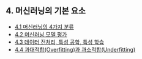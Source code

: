 ## 4. 머신러닝의 기본 요소

- [4.1 머신러닝의 4가지 분류](./4_1_four_branches_of_machine_learning.ipynb)
- [4.2 머신러닝 모델 평가](./4_2_evaluating_machine_learning_models.ipynb)
- [4.3 데이터 전처리, 특성 공학, 특성 학습](./4_3_data_preprocessing_feature_engineering_feature_learning.ipynb)
- [4.4 과대적합(Overfitting)과 과소적합(Underfitting)](./4_4_overfitting_and_underfitting.ipynb)